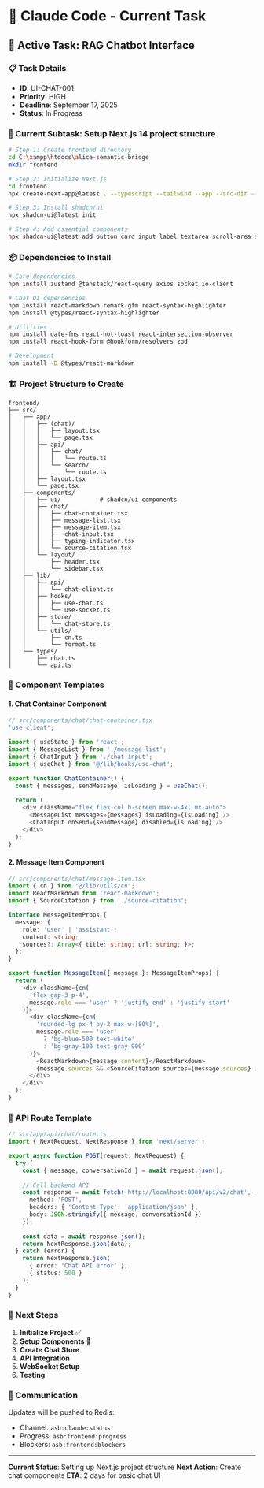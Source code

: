 # 🎯 Claude Code - Current Task

## 🚀 Active Task: RAG Chatbot Interface

### 📋 Task Details
- **ID**: UI-CHAT-001
- **Priority**: HIGH
- **Deadline**: September 17, 2025
- **Status**: In Progress

### 🔄 Current Subtask: Setup Next.js 14 project structure

```bash
# Step 1: Create frontend directory
cd C:\xampp\htdocs\alice-semantic-bridge
mkdir frontend

# Step 2: Initialize Next.js
cd frontend
npx create-next-app@latest . --typescript --tailwind --app --src-dir --import-alias "@/*"

# Step 3: Install shadcn/ui
npx shadcn-ui@latest init

# Step 4: Add essential components
npx shadcn-ui@latest add button card input label textarea scroll-area avatar badge dialog toast
```

### 📦 Dependencies to Install

```bash
# Core dependencies
npm install zustand @tanstack/react-query axios socket.io-client

# Chat UI dependencies  
npm install react-markdown remark-gfm react-syntax-highlighter
npm install @types/react-syntax-highlighter

# Utilities
npm install date-fns react-hot-toast react-intersection-observer
npm install react-hook-form @hookform/resolvers zod

# Development
npm install -D @types/react-markdown
```

### 🏗️ Project Structure to Create

```
frontend/
├── src/
│   ├── app/
│   │   ├── (chat)/
│   │   │   ├── layout.tsx
│   │   │   └── page.tsx
│   │   ├── api/
│   │   │   ├── chat/
│   │   │   │   └── route.ts
│   │   │   └── search/
│   │   │       └── route.ts
│   │   ├── layout.tsx
│   │   └── page.tsx
│   ├── components/
│   │   ├── ui/           # shadcn/ui components
│   │   ├── chat/
│   │   │   ├── chat-container.tsx
│   │   │   ├── message-list.tsx
│   │   │   ├── message-item.tsx
│   │   │   ├── chat-input.tsx
│   │   │   ├── typing-indicator.tsx
│   │   │   └── source-citation.tsx
│   │   └── layout/
│   │       ├── header.tsx
│   │       └── sidebar.tsx
│   ├── lib/
│   │   ├── api/
│   │   │   └── chat-client.ts
│   │   ├── hooks/
│   │   │   ├── use-chat.ts
│   │   │   └── use-socket.ts
│   │   ├── store/
│   │   │   └── chat-store.ts
│   │   └── utils/
│   │       ├── cn.ts
│   │       └── format.ts
│   └── types/
│       ├── chat.ts
│       └── api.ts
```

### 🎨 Component Templates

#### 1. Chat Container Component
```typescript
// src/components/chat/chat-container.tsx
'use client';

import { useState } from 'react';
import { MessageList } from './message-list';
import { ChatInput } from './chat-input';
import { useChat } from '@/lib/hooks/use-chat';

export function ChatContainer() {
  const { messages, sendMessage, isLoading } = useChat();
  
  return (
    <div className="flex flex-col h-screen max-w-4xl mx-auto">
      <MessageList messages={messages} isLoading={isLoading} />
      <ChatInput onSend={sendMessage} disabled={isLoading} />
    </div>
  );
}
```

#### 2. Message Item Component
```typescript
// src/components/chat/message-item.tsx
import { cn } from '@/lib/utils/cn';
import ReactMarkdown from 'react-markdown';
import { SourceCitation } from './source-citation';

interface MessageItemProps {
  message: {
    role: 'user' | 'assistant';
    content: string;
    sources?: Array<{ title: string; url: string; }>;
  };
}

export function MessageItem({ message }: MessageItemProps) {
  return (
    <div className={cn(
      'flex gap-3 p-4',
      message.role === 'user' ? 'justify-end' : 'justify-start'
    )}>
      <div className={cn(
        'rounded-lg px-4 py-2 max-w-[80%]',
        message.role === 'user' 
          ? 'bg-blue-500 text-white' 
          : 'bg-gray-100 text-gray-900'
      )}>
        <ReactMarkdown>{message.content}</ReactMarkdown>
        {message.sources && <SourceCitation sources={message.sources} />}
      </div>
    </div>
  );
}
```

### 🔧 API Route Template

```typescript
// src/app/api/chat/route.ts
import { NextRequest, NextResponse } from 'next/server';

export async function POST(request: NextRequest) {
  try {
    const { message, conversationId } = await request.json();
    
    // Call backend API
    const response = await fetch('http://localhost:8080/api/v2/chat', {
      method: 'POST',
      headers: { 'Content-Type': 'application/json' },
      body: JSON.stringify({ message, conversationId })
    });
    
    const data = await response.json();
    return NextResponse.json(data);
  } catch (error) {
    return NextResponse.json(
      { error: 'Chat API error' },
      { status: 500 }
    );
  }
}
```

### 📝 Next Steps

1. **Initialize Project** ✅
2. **Setup Components** 🔄
3. **Create Chat Store**
4. **API Integration**
5. **WebSocket Setup**
6. **Testing**

### 💬 Communication

Updates will be pushed to Redis:
- Channel: `asb:claude:status`
- Progress: `asb:frontend:progress`
- Blockers: `asb:frontend:blockers`

---

**Current Status**: Setting up Next.js project structure
**Next Action**: Create chat components
**ETA**: 2 days for basic chat UI
